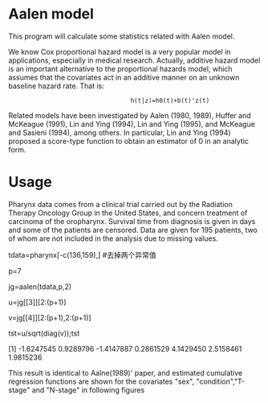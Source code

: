 Aalen model
===================

This program will calculate some statistics related with Aalen model.

We know Cox proportional hazard model is a very popular model in applications, especially in medical research.
Actually, additive hazard model is  an important alternative to the proportional hazards model, which assumes that the covariates act in an additive manner on an unknown baseline hazard rate. That is:

                                      h(t|z)=h0(t)+b(t)'z(t)
                                      
Related models have been investigated by Aalen (1980, 1989), Huffer and McKeague (1991), Lin and Ying (1994), Lin and Ying
(1995), and McKeague and Sasieni (1994), among others. In particular, Lin and Ying (1994)
proposed a score-type function to obtain an estimator of 0 in an analytic form.


Usage
==========
Pharynx data comes from a clinical trial carried out by the Radiation Therapy Oncology Group in the United States, and
concern treatment of carcinoma of the oropharynx. Survival time from diagnosis is given in days and some of the patients are censored. Data are given for 195 patients, two of whom are not included in the analysis due to missing
values.


tdata=pharynx[-c(136,159),]  #去掉两个异常值

p=7

jg=aalen(tdata,p,2) 

u=jg[[3]][2:(p+1)]  

v=jg[[4]][2:(p+1),2:(p+1)] 

tst=u/sqrt(diag(v));tst  

[1] -1.6247545  0.9289796 -1.4147887  0.2861529  4.1429450  2.5158461  1.9815236


This result is identical to Aalne(1989)' paper, and estimated cumulative regression functions are shown for the covariates "sex", "condition","T-stage" and "N-stage" in following figures








